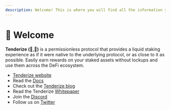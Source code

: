 ```yaml
---
description: Welcome! This is where you will find all the information you hope to learn about the Tenderize protocol.
---
```

# 👋 Welcome

<!-- should we make this change now? -->
**Tenderize (🥩,🔨)** is a permissionless protocol that provides a liquid staking experience as if it were native to the underlying protocol, or as close to it as possible. Easily earn rewards on your staked assets without lockups and use them across the DeFi ecosystem. 

* [Tenderize website](https://tenderize.me/)
* Read the [Docs](https://docs.tenderize.me/)
* Check out the [Tenderize blog](https://tenderize.medium.com/)
* Read the Tenderize [Whitepaper](https://github.com/Tenderize/Whitepaper)
* Join the [Discord](https://discord.gg/WXR5VBttP5)
* Follow us on [Twitter](https://twitter.com/tenderize_me)